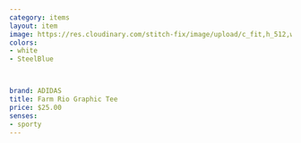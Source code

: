 ```yaml
---
category: items
layout: item
image: https://res.cloudinary.com/stitch-fix/image/upload/c_fit,h_512,w_512/v1649338546/tvvek1euyozqvyfpcljq
colors: 
- white
- SteelBlue



brand: ADIDAS
title: Farm Rio Graphic Tee
price: $25.00
senses:
- sporty
---
```



